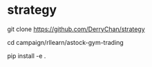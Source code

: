 # strategy

git clone https://github.com/DerryChan/strategy

cd campaign/rllearn/astock-gym-trading

pip install -e .     
